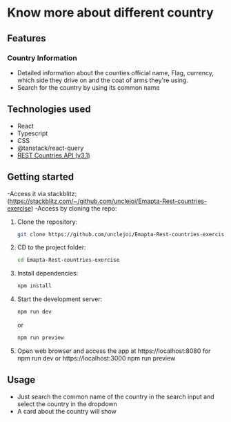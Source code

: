 # Know more about different country

## Features

### Country Information
- Detailed information about the counties official name, Flag, currency, which side they drive on and the coat of arms they're using.
- Search for the country by using its common name

## Technologies used
- React
- Typescript
- CSS
- @tanstack/react-query
- [REST Countries API (v3.1)](https://restcountries.com/)

## Getting started
-Access it via stackblitz: (https://stackblitz.com/~/github.com/unclejoi/Emapta-Rest-countries-exercise)
-Access by cloning the repo:
1. Clone the repository:
   ```bash
   git clone https://github.com/unclejoi/Emapta-Rest-countries-exercise.git
   ```

2. CD to the project folder:
   ```bash
   cd Emapta-Rest-countries-exercise
   ```

3. Install dependencies:
   ```bash
   npm install
   ```

4. Start the development server:
   ```bash
   npm run dev
   ```

      or
    
      ```bash
      npm run preview
      ```
5. Open web browser and access the app at https://localhost:8080 for npm run dev or https://localhost:3000 npm run preview

## Usage 
 - Just search the common name of the country in the search input and select the country in the dropdown
 - A card about the country will show